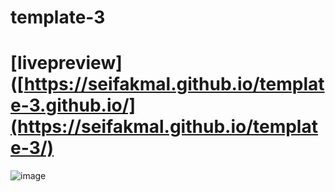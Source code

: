 # template-3

# [livepreview]([https://seifakmal.github.io/template-3.github.io/](https://seifakmal.github.io/template-3/)

![image](https://github.com/SeifAkmal/template-3.github.io/assets/141640276/fbe264dc-0ab7-4af0-a4b9-1c0e8eb83d62)
